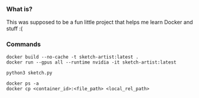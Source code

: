### What is?

This was supposed to be a fun little project that helps me learn Docker and stuff :(

### Commands 

```
docker build --no-cache -t sketch-artist:latest .
docker run --gpus all --runtime nvidia -it sketch-artist:latest

python3 sketch.py

docker ps -a
docker cp <container_id>:<file_path> <local_rel_path>
```